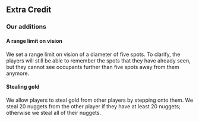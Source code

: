 ## Extra Credit 

### Our additions

#### A range limit on vision

We set a range limit on vision of a diameter of five spots. To clarify, the players will still be able to remember the spots that they have already seen, but they cannot see occupants further than five spots away from them anymore.

#### Stealing gold

We allow players to steal gold from other players by stepping onto them. We steal 20 nuggets from the other player if they have at least 20 nuggets; otherwise we steal all of their nuggets.








